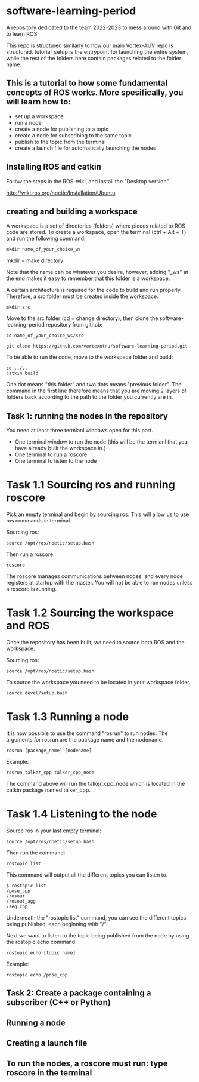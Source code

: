 # software-learning-period
A repository dedicated to the team 2022-2023 to mess around with Git and to learn ROS

This repo is structured similarly to how our main Vortex-AUV repo is structured. tutorial_setup is the entrypoint for launching the entire system, while the rest of the folders here contain packages related to the folder name.


## This is a tutorial to how some fundamental concepts of ROS works. More spesifically, you will learn how to:
* set up a workspace 
* run a node
* create a node for publishing to a topic
* create a node for subscribing to the same topic
* publish to the topic from the terminal
* create a launch file for automatically launching the nodes
## Installing ROS and catkin

Follow the steps in the ROS-wiki, and install the "Desktop version".

http://wiki.ros.org/noetic/Installation/Ubuntu


## creating and building a workspace
A workspace is a set of directories (folders) where pieces related to ROS code are stored.
To create a workspace, open the terminal (ctrl + Alt + T) and run the following command:

```
mkdir name_of_your_choice_ws
```
mkdir = make directory

Note that the name can be whatever you desire, however, adding "_ws" at the end makes it easy to remember that this folder is a workspace.

A certain architecture is required for the code to build and run properly. Therefore, a src folder must be created inside the workspace:

```
mkdir src
```

Move to the src folder (cd = change directory), then clone the software-learning-period repository from github:
```
cd name_of_your_choice_ws/src

git clone https://github.com/vortexntnu/software-learning-period.git

```

To be able to run the code, move to the workspace folder and build:
```
cd ../..
catkin build
```
One dot means "this folder" and two dots means "previous folder". The command in the first line therefore means that you are moving 2 layers of folders back according to the path to the folder you currently are in.

## Task 1: running the nodes in the repository

You need at least three termianl windows open for this part. 
* One terminal window to run the node (this will be the termianl that you have already built the workspace in.)
* One terminal to run a roscore
* One terminal to listen to the node

# Task 1.1 Sourcing ros and running roscore

Pick an empty terminal and begin by sourcing ros. This will allow us to use ros commands in terminal.

Sourcing ros:

```
source /opt/ros/noetic/setup.bash
```

Then run a roscore:


```
roscore
```

The roscore manages communications between nodes, and every node registers at startup with the master. You will not be able to run nodes unless a roscore is running.

# Task 1.2 Sourcing the workspace and ROS
Once the repository has been built, we need to source both ROS and the workspace.

Sourcing ros:

```
source /opt/ros/noetic/setup.bash
```

To source the workspace you need to be located in your workspace folder.

```
source devel/setup.bash
```

# Task 1.3 Running a node



It is now possible to use the command "rosrun" to run nodes. The arguments for rosrun are the package name and the nodename.

```
rosrun [package_name] [nodename]
```

Example:

```
rosrun talker_cpp talker_cpp_node 
```

The command above will run the talker_cpp_node which is located in the catkin package named talker_cpp.


# Task 1.4 Listening to the node 

Source ros in your last empty terminal:

```
source /opt/ros/noetic/setup.bash
```

Then run the command: 

```
rostopic list
```

This command will output all the different topics you can listen to.

```
$ rostopic list
/pose_cpp
/rosout
/rosout_agg
/seq_cpp
```
Underneath the "rostopic list" command, you can see the different topics being published, each beginning with "/".

Next we want to listen to the topic being published from the node by using the rostopic echo command.

```
rostopic echo [topic name]
```

Example:
```
rostopic echo /pose_cpp
```

## Task 2: Create a package containing a subscriber (C++ or Python)

## Running a node

## Creating a launch file


## To run the nodes, a roscore must run: type roscore in the terminal

